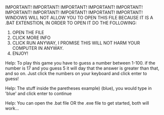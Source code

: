 IMPORTANT! IMPORTANT! IMPORTANT! IMPORTANT! IMPORTANT! IMPORTANT! IMPORTANT! IMPORTANT! IMPORTANT! IMPORTANT! 
WINDOWS WILL NOT ALLOW YOU TO OPEN THIS FILE BECAUSE IT IS A .BAT EXTENSTION, IN ORDER TO OPEN IT DO THE FOLLOWING:
1) OPEN THE FILE
2) CLICK MORE INFO
3) CLICK RUN ANYWAY, I PROMISE THIS WILL NOT HARM YOUR COMPUTER IN ANYWAY.
4) ENJOY!

Help: To play this game you have to guess a number between 1-100. if the number is 17 and you guess 5 it will day that the answer is greater than that, and so on. Just click the numbers on your keyboard and click enter to guess!

Help: The stuff inside the paretheses example) (blue), you would type in 'blue' and click enter to continue

Help: You can open the .bat file OR the .exe file to get started, both will work...
